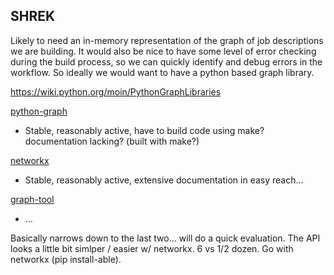 SHREK
---
Likely to need an in-memory representation of the graph of job descriptions we are building.  It would also be nice to have some level of error checking during the build process, so we can quickly identify and debug errors in the workflow.  So ideally we would want to have a python based graph library.

https://wiki.python.org/moin/PythonGraphLibraries

[python-graph](https://github.com/Shoobx/python-graph)
- Stable, reasonably active, have to build code using make? documentation lacking?  (built with make?)

[networkx](https://networkx.org/)
- Stable, reasonably active, extensive documentation in easy reach...

[graph-tool](https://graph-tool.skewed.de/)
- ... 

Basically narrows down to the last two... will do a quick evaluation.  The API looks a little bit simlper / easier w/ networkx.  6 vs 1/2 dozen.  Go with networkx (pip install-able).


